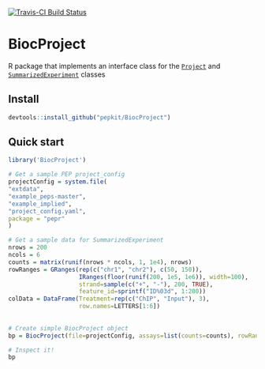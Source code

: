 [![Travis-CI Build Status](https://travis-ci.org/pepkit/BiocProject.svg?branch=master)](https://travis-ci.org/pepkit/BiocProject)


# BiocProject
R package that implements an interface class for the [`Project`](http://code.databio.org/pepr/) and [`SummarizedExperiment`](https://bioconductor.org/packages/release/bioc/html/SummarizedExperiment.html) classes

## Install

```R
devtools::install_github("pepkit/BiocProject")
```

## Quick start

```R
library('BiocProject')

# Get a sample PEP project_config
projectConfig = system.file(
"extdata",
"example_peps-master",
"example_implied",
"project_config.yaml",
package = "pepr"
)

# Get a sample data for SummarizedExperiment
nrows = 200
ncols = 6
counts = matrix(runif(nrows * ncols, 1, 1e4), nrows)
rowRanges = GRanges(rep(c("chr1", "chr2"), c(50, 150)),
                    IRanges(floor(runif(200, 1e5, 1e6)), width=100),
                    strand=sample(c("+", "-"), 200, TRUE),
                    feature_id=sprintf("ID%03d", 1:200))
colData = DataFrame(Treatment=rep(c("ChIP", "Input"), 3),
                    row.names=LETTERS[1:6])
                    
                    
# Create simple BiocProject object
bp = BiocProject(file=projectConfig, assays=list(counts=counts), rowRanges=rowRanges, colData=colData)

# Inspect it!
bp
```

